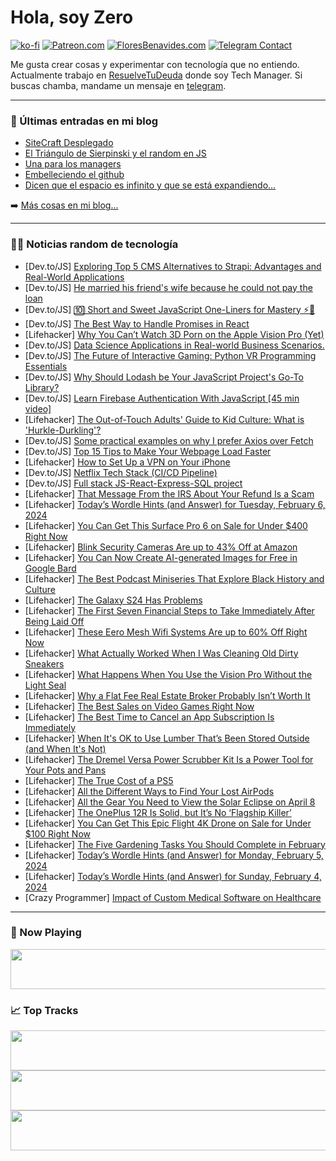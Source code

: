 # Hola, soy Zero

[![ko-fi](https://ko-fi.com/img/githubbutton_sm.svg)](https://ko-fi.com/J3J4N0LUK)
[![Patreon.com](https://img.shields.io/endpoint.svg?url=https%3A%2F%2Fshieldsio-patreon.vercel.app%2Fapi%3Fusername%3Dzerodragon%26type%3Dpatrons&style=for-the-badge)](https://patreon.com/zerodragon)
[![FloresBenavides.com](https://img.shields.io/website?down_message=oops&label=MiBlog&style=for-the-badge&up_message=online&url=https%3A%2F%2Ffloresbenavides.com)](https://floresbenavides.com)
[![Telegram Contact](https://img.shields.io/badge/escr%C3%ADbeme-ZeroDragon-%2326A5E4?style=for-the-badge&logo=telegram)](https://t.me/zerodragon)

Me gusta crear cosas y experimentar con tecnología que no entiendo.
Actualmente trabajo en [ResuelveTuDeuda](http://github.com/resuelve) donde soy Tech Manager.
Si buscas chamba, mandame un mensaje en [telegram](https://t.me/zerodragon).

---

### 📕 Últimas entradas en mi blog
<!-- BLOG-POST-LIST:START -->
- [SiteCraft Desplegado](https://floresbenavides.com/sitecraft-desplegado/)
- [El Triángulo de Sierpinski y el random en JS](https://floresbenavides.com/el-triangulo-de-sierpinski-y-el-random-en-js/)
- [Una para los managers](https://floresbenavides.com/una-para-los-managers/)
- [Embelleciendo el github](https://floresbenavides.com/embelleciendo-el-github/)
- [Dicen que el espacio es infinito y que se está expandiendo…](https://floresbenavides.com/dicen-que-el-espacio-es-infinito-y-que-se-esta-expandiendo/)
<!-- BLOG-POST-LIST:END -->

➡️ [Más cosas en mi blog...](https://floresbenavides.com)

---

### 👨‍💻 Noticias random de tecnología
<!-- TECH-POSTS:START -->
- [Dev.to/JS] [Exploring Top 5 CMS Alternatives to Strapi: Advantages and Real-World Applications](https://dev.to/nitin-rachabathuni/exploring-top-5-cms-alternatives-to-strapi-advantages-and-real-world-applications-5ck4)
- [Dev.to/JS] [He married his friend&#39;s wife because he could not pay the loan](https://dev.to/any123/he-married-his-friends-wife-because-he-could-not-pay-the-loan-4epl)
- [Dev.to/JS] [🔟 Short and Sweet JavaScript One-Liners for Mastery ⚡️🚀](https://dev.to/arjuncodess/short-and-sweet-javascript-one-liners-for-mastery-m74)
- [Dev.to/JS] [The Best Way to Handle Promises in React](https://dev.to/marileon/the-best-way-to-handle-promises-in-react-5399)
- [Lifehacker] [Why You Can’t Watch 3D Porn on the Apple Vision Pro &lpar;Yet&rpar;](https://lifehacker.com/tech/you-cant-watch-3d-porn-on-apple-vision-pro-yet)
- [Dev.to/JS] [Data Science Applications in Real-world Business Scenarios.](https://dev.to/ashmeera/data-science-applications-in-real-world-business-scenarios-5d8)
- [Dev.to/JS] [The Future of Interactive Gaming: Python VR Programming Essentials](https://dev.to/vagamjohn/the-future-of-interactive-gaming-python-vr-programming-essentials-5059)
- [Dev.to/JS] [Why Should Lodash be Your JavaScript Project&#39;s Go-To Library?](https://dev.to/webcraft-notes/why-should-lodash-be-your-javascript-projects-go-to-library-2pnm)
- [Dev.to/JS] [Learn Firebase Authentication With JavaScript [45 min video]](https://dev.to/rajatamil/learn-firebase-authentication-with-javascript-45-min-video-3ek3)
- [Lifehacker] [The Out-of-Touch Adults&#39; Guide to Kid Culture: What is &#39;Hurkle-Durkling&#39;?](https://lifehacker.com/entertainment/the-out-of-touch-adults-guide-to-kid-culture-hurkle-durkling)
- [Dev.to/JS] [Some practical examples on why I prefer Axios over Fetch](https://dev.to/darkmavis1980/some-practical-examples-why-i-prefer-axios-over-fetch-lkd)
- [Dev.to/JS] [Top 15 Tips to Make Your Webpage Load Faster](https://dev.to/sh20raj/top-15-tips-to-make-your-webpage-load-faster-3pmb)
- [Lifehacker] [How to Set Up a VPN on Your iPhone](https://lifehacker.com/tech/how-to-set-up-vpn-on-iphone)
- [Dev.to/JS] [Netflix Tech Stack &lpar;CI/CD Pipeline&rpar;](https://dev.to/eddieadams/netflix-tech-stack-cicd-pipeline-1mf0)
- [Dev.to/JS] [Full stack JS-React-Express-SQL project](https://dev.to/imcamiloup/full-stack-js-react-express-sql-project-5803)
- [Lifehacker] [That Message From the IRS About Your Refund Is a Scam](https://lifehacker.com/money/irs-email-and-text-message-scam)
- [Lifehacker] [Today’s Wordle Hints &lpar;and Answer&rpar; for Tuesday, February 6, 2024](https://lifehacker.com/entertainment/wordle-answer-today-february-6-2024)
- [Lifehacker] [You Can Get This Surface Pro 6 on Sale for Under $400 Right Now](https://lifehacker.com/this-microsoft-surface-pro-6-is-under-400-right-now-1850776714)
- [Lifehacker] [Blink Security Cameras Are up to 43% Off at Amazon](https://lifehacker.com/tech/blink-security-cameras-are-up-to-43-percent-off-at-amazon)
- [Lifehacker] [You Can Now Create AI-generated Images for Free in Google Bard](https://lifehacker.com/tech/how-to-create-images-in-google-bard)
- [Lifehacker] [The Best Podcast Miniseries That Explore Black History and Culture](https://lifehacker.com/entertainment/best-podcasts-miniseries-black-history-culture)
- [Lifehacker] [The Galaxy S24 Has Problems](https://lifehacker.com/tech/galaxy-s24-launch-problems)
- [Lifehacker] [The First Seven Financial Steps to Take Immediately After Being Laid Off](https://lifehacker.com/money/most-important-financial-steps-after-being-laid-off)
- [Lifehacker] [These Eero Mesh Wifi Systems Are up to 60% Off Right Now](https://lifehacker.com/tech/eero-mesh-wi-fi-router-sale)
- [Lifehacker] [What Actually Worked When I Was Cleaning Old Dirty Sneakers](https://lifehacker.com/home/how-to-clean-dirty-old-sneakers)
- [Lifehacker] [What Happens When You Use the Vision Pro Without the Light Seal](https://lifehacker.com/tech/you-should-try-vision-pro-without-the-light-seal)
- [Lifehacker] [Why a Flat Fee Real Estate Broker Probably Isn’t Worth It](https://lifehacker.com/money/why-a-flat-fee-real-estate-broker-probably-isnt-worth-it)
- [Lifehacker] [The Best Sales on Video Games Right Now](https://lifehacker.com/best-video-game-deals-1850752341)
- [Lifehacker] [The Best Time to Cancel an App Subscription Is Immediately](https://lifehacker.com/tech/cancel-unwanted-app-store-subscriptions)
- [Lifehacker] [When It&#39;s OK to Use Lumber That’s Been Stored Outside &lpar;and When It&#39;s Not&rpar;](https://lifehacker.com/home/when-is-it-okay-to-use-lumber-thats-been-stored-outside)
- [Lifehacker] [The Dremel Versa Power Scrubber Kit Is a Power Tool for Your Pots and Pans](https://lifehacker.com/home/dremel-versa-scrub-daddy-kit-review)
- [Lifehacker] [The True Cost of a PS5](https://lifehacker.com/tech/how-much-a-ps5-really-costs)
- [Lifehacker] [All the Different Ways to Find Your Lost AirPods](https://lifehacker.com/tech/how-to-find-your-lost-airpods)
- [Lifehacker] [All the Gear You Need to View the Solar Eclipse on April 8](https://lifehacker.com/science/everything-you-need-to-view-the-solar-eclipse-safely)
- [Lifehacker] [The OnePlus 12R Is Solid, but It’s No ‘Flagship Killer’](https://lifehacker.com/tech/oneplus-12r-review)
- [Lifehacker] [You Can Get This Epic Flight 4K Drone on Sale for Under $100 Right Now](https://lifehacker.com/epic-flight-drone-sale)
- [Lifehacker] [The Five Gardening Tasks You Should Complete in February](https://lifehacker.com/home/february-gardening-tasks)
- [Lifehacker] [Today’s Wordle Hints &lpar;and Answer&rpar; for Monday, February 5, 2024](https://lifehacker.com/entertainment/wordle-answer-today-february-5-2024)
- [Lifehacker] [Today’s Wordle Hints &lpar;and Answer&rpar; for Sunday, February 4, 2024](https://lifehacker.com/entertainment/wordle-answer-today-february-4-2024)
- [Crazy Programmer] [Impact of Custom Medical Software on Healthcare](https://www.thecrazyprogrammer.com/2024/02/impact-of-custom-medical-software-on-healthcare.html)<!-- TECH-POSTS:END -->

---

### 🎵 Now Playing
<a href="https://spotify-now-playing-dun.vercel.app/now-playing?open"><img src="https://spotify-now-playing-dun.vercel.app/now-playing" width="540" height="64"></a>

### 📈 Top Tracks
<a href="https://spotify-now-playing-dun.vercel.app/top-tracks?i=1&open"><img src="https://spotify-now-playing-dun.vercel.app/top-tracks?i=1" width="540" height="64"></a>
<a href="https://spotify-now-playing-dun.vercel.app/top-tracks?i=2&open"><img src="https://spotify-now-playing-dun.vercel.app/top-tracks?i=2" width="540" height="64"></a>
<a href="https://spotify-now-playing-dun.vercel.app/top-tracks?i=3&open"><img src="https://spotify-now-playing-dun.vercel.app/top-tracks?i=3" width="540" height="64"></a>
